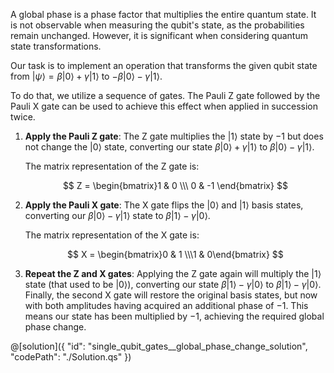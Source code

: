 A global phase is a phase factor that multiplies the entire quantum state. It is not observable when measuring the qubit's state, as the probabilities remain unchanged. However, it is significant when considering quantum state transformations.

Our task is to implement an operation that transforms the given qubit state from $|\psi\rangle = \beta |0\rangle + \gamma |1\rangle$ to $- \beta |0\rangle - \gamma |1\rangle$.

To do that, we utilize a sequence of gates. The Pauli Z gate followed by the Pauli X gate can be used to achieve this effect when applied in succession twice.

1. **Apply the Pauli Z gate**: The Z gate multiplies the $|1\rangle$ state by $-1$ but does not change the $|0\rangle$ state, converting our state $\beta |0\rangle + \gamma |1\rangle$ to $\beta |0\rangle - \gamma |1\rangle$.

   The matrix representation of the Z gate is:

   $$
   Z =
   \begin{bmatrix}1 & 0 \\\ 0 & -1 \end{bmatrix}
   $$

2. **Apply the Pauli X gate**: The X gate flips the $|0\rangle$ and $|1\rangle$ basis states, converting our $\beta |0\rangle - \gamma |1\rangle$ state to $\beta |1\rangle - \gamma |0\rangle$.

   The matrix representation of the X gate is:

   $$
   X =
   \begin{bmatrix}0 & 1 \\\1 & 0\end{bmatrix}
   $$

3. **Repeat the Z and X gates**: Applying the Z gate again will multiply the $|1\rangle$ state (that used to be $|0\rangle$), converting our state $\beta |1\rangle - \gamma |0\rangle$ to $\beta |1\rangle - \gamma |0\rangle$. Finally, the second X gate will restore the original basis states, but now with both amplitudes having acquired an additional phase of $-1$. This means our state has been multiplied by $-1$, achieving the required global phase change.

@[solution]({
"id": "single_qubit_gates__global_phase_change_solution",
"codePath": "./Solution.qs"
})

